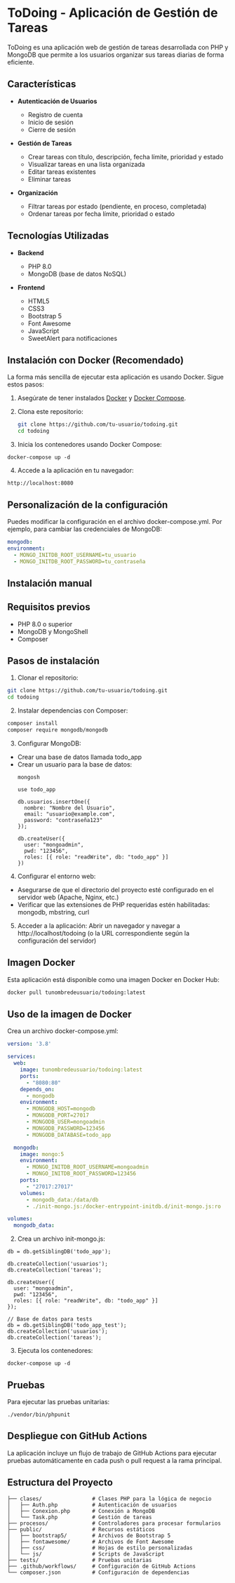 # ToDoing - Aplicación de Gestión de Tareas

ToDoing es una aplicación web de gestión de tareas desarrollada con PHP y MongoDB que permite a los usuarios organizar sus tareas diarias de forma eficiente.

## Características

- **Autenticación de Usuarios**
  - Registro de cuenta
  - Inicio de sesión
  - Cierre de sesión

- **Gestión de Tareas**
  - Crear tareas con título, descripción, fecha límite, prioridad y estado
  - Visualizar tareas en una lista organizada
  - Editar tareas existentes
  - Eliminar tareas

- **Organización**
  - Filtrar tareas por estado (pendiente, en proceso, completada)
  - Ordenar tareas por fecha límite, prioridad o estado

## Tecnologías Utilizadas

- **Backend**
  - PHP 8.0
  - MongoDB (base de datos NoSQL)

- **Frontend**
  - HTML5
  - CSS3 
  - Bootstrap 5
  - Font Awesome
  - JavaScript
  - SweetAlert para notificaciones

## Instalación con Docker (Recomendado)

La forma más sencilla de ejecutar esta aplicación es usando Docker. Sigue estos pasos:

1. Asegúrate de tener instalados [Docker](https://docs.docker.com/get-docker/) y [Docker Compose](https://docs.docker.com/compose/install/).

2. Clona este repositorio:
   ```bash
   git clone https://github.com/tu-usuario/todoing.git
   cd todoing
   ```
3. Inicia los contenedores usando Docker Compose:
  ```
  docker-compose up -d
  ```
4. Accede a la aplicación en tu navegador:
  ```
  http://localhost:8080
  ```
## Personalización de la configuración

Puedes modificar la configuración en el archivo docker-compose.yml. Por ejemplo, para cambiar las credenciales de MongoDB:
  ```yaml
  mongodb:
  environment:
    - MONGO_INITDB_ROOT_USERNAME=tu_usuario
    - MONGO_INITDB_ROOT_PASSWORD=tu_contraseña
  ```

## Instalación manual

## Requisitos previos

- PHP 8.0 o superior
- MongoDB y MongoShell
- Composer

## Pasos de instalación

1. Clonar el repositorio:
  ```bash
  git clone https://github.com/tu-usuario/todoing.git
  cd todoing
  ```

2. Instalar dependencias con Composer:
  ```bash
  composer install
  composer require mongodb/mongodb
  ```

3. Configurar MongoDB:
- Crear una base de datos llamada todo_app
- Crear un usuario para la base de datos:
  ```
  mongosh

  use todo_app

  db.usuarios.insertOne({
    nombre: "Nombre del Usuario",
    email: "usuario@example.com",
    password: "contraseña123"
  });

  db.createUser({
    user: "mongoadmin",
    pwd: "123456",
    roles: [{ role: "readWrite", db: "todo_app" }]
  })
  ```

4. Configurar el entorno web:
- Asegurarse de que el directorio del proyecto esté configurado en el servidor web (Apache, Nginx, etc.)
- Verificar que las extensiones de PHP requeridas estén habilitadas: mongodb, mbstring, curl

5. Acceder a la aplicación:
Abrir un navegador y navegar a http://localhost/todoing (o la URL correspondiente según la configuración del servidor)

## Imagen Docker

Esta aplicación está disponible como una imagen Docker en Docker Hub:
  ```bash
  docker pull tunombredeusuario/todoing:latest
  ```

## Uso de la imagen de Docker

Crea un archivo docker-compose.yml:
  ```yml
  version: '3.8'

  services:
    web:
      image: tunombredeusuario/todoing:latest
      ports:
        - "8080:80"
      depends_on:
        - mongodb
      environment:
        - MONGODB_HOST=mongodb
        - MONGODB_PORT=27017
        - MONGODB_USER=mongoadmin
        - MONGODB_PASSWORD=123456
        - MONGODB_DATABASE=todo_app

    mongodb:
      image: mongo:5
      environment:
        - MONGO_INITDB_ROOT_USERNAME=mongoadmin
        - MONGO_INITDB_ROOT_PASSWORD=123456
      ports:
        - "27017:27017"
      volumes:
        - mongodb_data:/data/db
        - ./init-mongo.js:/docker-entrypoint-initdb.d/init-mongo.js:ro

  volumes:
    mongodb_data:
  ```

2. Crea un archivo init-mongo.js:

  ```
  db = db.getSiblingDB('todo_app');

  db.createCollection('usuarios');
  db.createCollection('tareas');

  db.createUser({
    user: "mongoadmin",
    pwd: "123456",
    roles: [{ role: "readWrite", db: "todo_app" }]
  });

  // Base de datos para tests
  db = db.getSiblingDB('todo_app_test');
  db.createCollection('usuarios');
  db.createCollection('tareas');
  ```

3. Ejecuta los contenedores:
  ```
  docker-compose up -d
  ```

## Pruebas

Para ejecutar las pruebas unitarias:
  ```
  ./vendor/bin/phpunit
  ```

## Despliegue con GitHub Actions

La aplicación incluye un flujo de trabajo de GitHub Actions para ejecutar pruebas automáticamente en cada push o pull request a la rama principal.

## Estructura del Proyecto

```
├── clases/                # Clases PHP para la lógica de negocio
│   ├── Auth.php           # Autenticación de usuarios
│   ├── Conexion.php       # Conexión a MongoDB
│   └── Task.php           # Gestión de tareas
├── procesos/              # Controladores para procesar formularios
├── public/                # Recursos estáticos
│   ├── bootstrap5/        # Archivos de Bootstrap 5
│   ├── fontawesome/       # Archivos de Font Awesome
│   ├── css/               # Hojas de estilo personalizadas
│   └── js/                # Scripts de JavaScript
├── tests/                 # Pruebas unitarias
├── .github/workflows/     # Configuración de GitHub Actions
└── composer.json          # Configuración de dependencias
```
